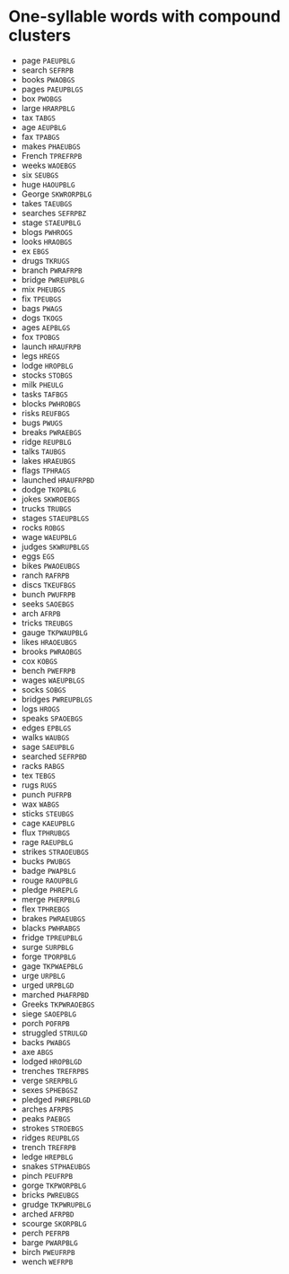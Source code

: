 # One-syllable words with compound clusters

* page `PAEUPBLG`
* search `SEFRPB`
* books `PWAOBGS`
* pages `PAEUPBLGS`
* box `PWOBGS`
* large `HRARPBLG`
* tax `TABGS`
* age `AEUPBLG`
* fax `TPABGS`
* makes `PHAEUBGS`
* French `TPREFRPB`
* weeks `WAOEBGS`
* six `SEUBGS`
* huge `HAOUPBLG`
* George `SKWRORPBLG`
* takes `TAEUBGS`
* searches `SEFRPBZ`
* stage `STAEUPBLG`
* blogs `PWHROGS`
* looks `HRAOBGS`
* ex `EBGS`
* drugs `TKRUGS`
* branch `PWRAFRPB`
* bridge `PWREUPBLG`
* mix `PHEUBGS`
* fix `TPEUBGS`
* bags `PWAGS`
* dogs `TKOGS`
* ages `AEPBLGS`
* fox `TPOBGS`
* launch `HRAUFRPB`
* legs `HREGS`
* lodge `HROPBLG`
* stocks `STOBGS`
* milk `PHEULG`
* tasks `TAFBGS`
* blocks `PWHROBGS`
* risks `REUFBGS`
* bugs `PWUGS`
* breaks `PWRAEBGS`
* ridge `REUPBLG`
* talks `TAUBGS`
* lakes `HRAEUBGS`
* flags `TPHRAGS`
* launched `HRAUFRPBD`
* dodge `TKOPBLG`
* jokes `SKWROEBGS`
* trucks `TRUBGS`
* stages `STAEUPBLGS`
* rocks `ROBGS`
* wage `WAEUPBLG`
* judges `SKWRUPBLGS`
* eggs `EGS`
* bikes `PWAOEUBGS`
* ranch `RAFRPB`
* discs `TKEUFBGS`
* bunch `PWUFRPB`
* seeks `SAOEBGS`
* arch `AFRPB`
* tricks `TREUBGS`
* gauge `TKPWAUPBLG`
* likes `HRAOEUBGS`
* brooks `PWRAOBGS`
* cox `KOBGS`
* bench `PWEFRPB`
* wages `WAEUPBLGS`
* socks `SOBGS`
* bridges `PWREUPBLGS`
* logs `HROGS`
* speaks `SPAOEBGS`
* edges `EPBLGS`
* walks `WAUBGS`
* sage `SAEUPBLG`
* searched `SEFRPBD`
* racks `RABGS`
* tex `TEBGS`
* rugs `RUGS`
* punch `PUFRPB`
* wax `WABGS`
* sticks `STEUBGS`
* cage `KAEUPBLG`
* flux `TPHRUBGS`
* rage `RAEUPBLG`
* strikes `STRAOEUBGS`
* bucks `PWUBGS`
* badge `PWAPBLG`
* rouge `RAOUPBLG`
* pledge `PHREPLG`
* merge `PHERPBLG`
* flex `TPHREBGS`
* brakes `PWRAEUBGS`
* blacks `PWHRABGS`
* fridge `TPREUPBLG`
* surge `SURPBLG`
* forge `TPORPBLG`
* gage `TKPWAEPBLG`
* urge `URPBLG`
* urged `URPBLGD`
* marched `PHAFRPBD`
* Greeks `TKPWRAOEBGS`
* siege `SAOEPBLG`
* porch `POFRPB`
* struggled `STRULGD`
* backs `PWABGS`
* axe `ABGS`
* lodged `HROPBLGD`
* trenches `TREFRPBS`
* verge `SRERPBLG`
* sexes `SPHEBGSZ`
* pledged `PHREPBLGD`
* arches `AFRPBS`
* peaks `PAEBGS`
* strokes `STROEBGS`
* ridges `REUPBLGS`
* trench `TREFRPB`
* ledge `HREPBLG`
* snakes `STPHAEUBGS`
* pinch `PEUFRPB`
* gorge `TKPWORPBLG`
* bricks `PWREUBGS`
* grudge `TKPWRUPBLG`
* arched `AFRPBD`
* scourge `SKORPBLG`
* perch `PEFRPB`
* barge `PWARPBLG`
* birch `PWEUFRPB`
* wench `WEFRPB`
